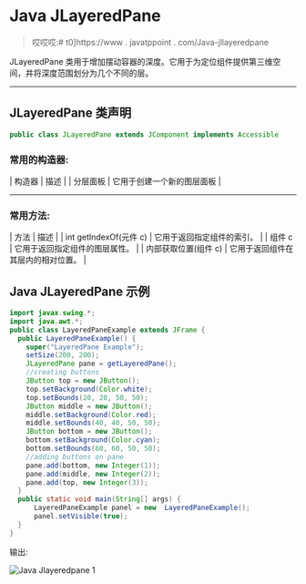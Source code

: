 # Java JLayeredPane

> 哎哎哎:# t0]https://www . javatppoint . com/Java-jllayeredpane

JLayeredPane 类用于增加摆动容器的深度。它用于为定位组件提供第三维空间，并将深度范围划分为几个不同的层。

* * *

## JLayeredPane 类声明

```java
public class JLayeredPane extends JComponent implements Accessible

```

### 常用的构造器:

| 构造器 | 描述 |
| 分层面板 | 它用于创建一个新的图层面板 |

* * *

### 常用方法:

| 方法 | 描述 |
| int getIndexOf(元件 c) | 它用于返回指定组件的索引。 |
| 组件 c | 它用于返回指定组件的图层属性。 |
| 内部获取位置(组件 c) | 它用于返回组件在其层内的相对位置。 |

## Java JLayeredPane 示例

```java
import javax.swing.*;
import java.awt.*;
public class LayeredPaneExample extends JFrame {
  public LayeredPaneExample() {
    super("LayeredPane Example");
    setSize(200, 200);
    JLayeredPane pane = getLayeredPane();
    //creating buttons
    JButton top = new JButton();
    top.setBackground(Color.white);
    top.setBounds(20, 20, 50, 50);
    JButton middle = new JButton();
    middle.setBackground(Color.red);
    middle.setBounds(40, 40, 50, 50);
    JButton bottom = new JButton();
    bottom.setBackground(Color.cyan);
    bottom.setBounds(60, 60, 50, 50);
    //adding buttons on pane
    pane.add(bottom, new Integer(1));
    pane.add(middle, new Integer(2));
    pane.add(top, new Integer(3));
  }
  public static void main(String[] args) {
	  LayeredPaneExample panel = new  LayeredPaneExample();
      panel.setVisible(true);
  }
}

```

输出:

![Java Jlayeredpane 1](../img/70e0de7e5eee922332f98e6bfc0ab996.png)